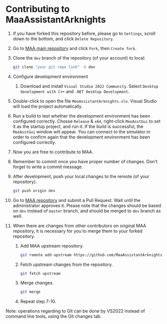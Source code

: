 # Contributing to MaaAssistantArknights

1. If you have forked this repository before, please go to `Settings`, scroll down to the bottom, and click `Delete Repository`.
2. Go to [MAA main repository](https://github.com/MaaAssistantArknights/MaaAssistantArknights) and click `Fork`, then `Create fork`.
3. Clone the `dev` branch of the repository (of your account) to local:

    ```bash
    git clone "your git repo link" -b dev
    ```

4. Configure development environment

    1. Download and install `Visual Studio 2022 Community`. Select `Desktop development with C++` and `.NET Desktop Development`.

5. Double-click to open the file `MeoAssistantArknights.sln`. Visual Studio will load the project automatically.
6. Run a build to test whether the development environment has been configured correctly. Chosse `Release` & `x64`, right-click `MeoAsstGui` to set it as the startup project, and run it. If the build is successful, the `MeoAsstGui` window will appear. You can connect to the simulator in order to confirm again that the development environment has been configured correctly.
7. Now you are free to contribute to MAA.
8. Remember to commit once you have proper number of changes. Don't forget to write a commit message.
9. After development, push your local changes to the remote (of your repository).

    ```bash
    git push origin dev
    ```

10. Go to [MAA repository](https://github.com/MaaAssistantArknights/MaaAssistantArknights) and submit a Pull Request. Wait until the administrator approves it. Please note that the changes should be based on `dev` instead of `master` branch, and should be merged to `dev` branch as well.
11. When there are changes from other contributors on original MAA repository, it is necessary for you to merge them to your forked repository.
    1. Add MAA upstream repository.

        ```bash
        git remote add upstream https://github.com/MaaAssistantArknights/MaaAssistantArknights.git
        ```

    2. Fetch upstream changes from the repository.

        ```bash
        git fetch upstream
        ```

    3. Merge changes.

        ```bash
        git merge
        ```

    4. Repeat step 7-10.

Note: operations regarding to Git can be done by VS2022 instead of command line tools, using the Git changes tab.
